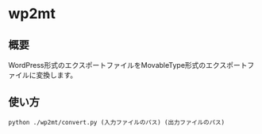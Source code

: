 # wp2mt

## 概要

WordPress形式のエクスポートファイルをMovableType形式のエクスポートファイルに変換します。

## 使い方

```
python ./wp2mt/convert.py (入力ファイルのパス) (出力ファイルのパス) 
```

